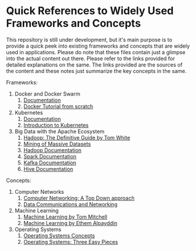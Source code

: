 # Quick References to Widely Used Frameworks and Concepts

This repository is still under development, but it's main purpose is to provide a quick peek into existing frameworks and concepts that are widely used in applications. Please do note that these files contain just a glimpse into the actual content out there. Please refer to the links provided for detailed explanations on the same. The links provided are the sources of the content and these notes just summarize the key concepts in the same.

Frameworks: 
1. Docker and Docker Swarm
   1. <a href = "https://www.docker.com/resources">Documentation</a>
   2. <a href = "https://docker-curriculum.com/">Docker Tutorial from scratch</a>
2. Kubernetes
   1. <a href = "https://kubernetes.io/docs/home/">Documentation</a>
   2. <a href = "https://www.youtube.com/watch?v=_vHTaIJm9uY&list=PLF3s2WICJlqOiymMaTLjwwHz-MSVbtJPQ">Introduction to Kubernetes</a>
3. Big Data with the Apache Ecosystem
   1. <a href = "https://www.oreilly.com/library/view/hadoop-the-definitive/9781491901687/">Hadoop: The Definitive Guide by Tom White</a>
   2. <a href = "http://www.mmds.org">Mining of Massive Datasets</a>
   3. <a href = "https://hadoop.apache.org/docs/stable/">Hadoop Documentation</a>
   4. <a href = "https://spark.apache.org/docs/latest/">Spark Documentation</a>
   5. <a href = "https://kafka.apache.org/">Kafka Documentation</a>
   6. <a href = "https://hive.apache.org/">Hive Documentation</a>

Concepts:
1. Computer Networks
   1. <a href = "https://www.pearson.com/us/higher-education/program/Kurose-Computer-Networking-A-Top-Down-Approach-7th-Edition/PGM1101673.html">Computer Networking: A Top Down approach</a>
   2. <a href = "https://www.mhhe.com/engcs/compsci/forouzan/">Data Communications and
    Networking</a>
2. Machine Learning
   1. <a href = "http://www.cs.cmu.edu/afs/cs.cmu.edu/user/mitchell/ftp/mlbook.html">Machine Learning by Tom Mitchell</a>
   2. <a href = "https://www.amazon.in/Introduction-Machine-Learning-ETHEM-ALPAYDIN/dp/8120350782/ref=asc_df_8120350782/?tag=googleshopdes-21&linkCode=df0&hvadid=397006988788&hvpos=1o1&hvnetw=g&hvrand=6408836125029506817&hvpone=&hvptwo=&hvqmt=&hvdev=c&hvdvcmdl=&hvlocint=&hvlocphy=1007768&hvtargid=pla-406644460975&psc=1">Machine Learning by Ethem Alpayddin</a>
3. Operating Systems
   1. <a href = "https://www.amazon.in/Operating-System-Concepts-Silberschatz/dp/8126554274">Operating Systems Concepts</a>
   2. <a href = "http://pages.cs.wisc.edu/~remzi/OSTEP/">Operating Systems: Three Easy Pieces</a>

